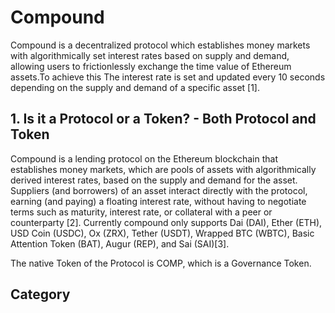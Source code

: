 # Compound

Compound is a decentralized protocol which establishes money markets with algorithmically set interest rates based on supply and demand, allowing users to frictionlessly exchange the time value of Ethereum assets.To achieve this The interest rate is set and updated every 10 seconds depending on the supply and demand of a specific asset \[1].

## 1. Is it a Protocol or a Token? - Both Protocol and Token

Compound is a lending protocol on the Ethereum blockchain that establishes money markets, which are pools of assets with algorithmically derived interest rates, based on the supply and demand for the asset. Suppliers (and borrowers) of an asset interact directly with the protocol, earning (and paying) a floating interest rate, without having to negotiate terms such as maturity, interest rate, or collateral with a peer or counterparty \[2]. Currently compound only supports Dai (DAI), Ether (ETH), USD Coin (USDC), Ox (ZRX), Tether (USDT), Wrapped BTC (WBTC), Basic Attention Token (BAT), Augur (REP), and Sai (SAI)\[3].

The native Token of the Protocol is COMP, which is a Governance Token.

## Category
